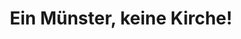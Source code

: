 ---
layout: question
title: "Ein Münster, keine Kirche!"
description: "Da es sich hier um ein Münster handelt, handelt es sich hier nicht um eine Kirche."
question: "Wie hoch ist diese Kirche?"
answers:
    - text: "Sehr hoch"
      link: "https://media.giphy.com/media/4QEGzwV57p27EbVHXG/giphy.gif"
    - text: "Mittel"
      link: "https://media.giphy.com/media/lgIDHMV5YdjM2VDBEc/giphy.gif"
    - text: "Nicht so hoch"
      link: "https://media.giphy.com/media/lgIDHMV5YdjM2VDBEc/giphy.gif"
---